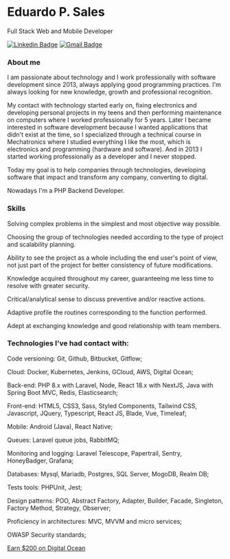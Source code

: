 # Eduardo P. Sales

Full Stack Web and Mobile Developer

[![Linkedin Badge](https://img.shields.io/badge/-LinkedIn-blue?style=flat-square&logo=Linkedin&logoColor=white&link=https://www.linkedin.com/in/eduardosp6/)](https://www.linkedin.com/in/eduardosp6/)
[![Gmail Badge](https://img.shields.io/badge/-eduardo.sp6@gmail.com-6633cc?style=flat-square&logo=Gmail&logoColor=white&link=mailto:eduardo.sp6@gmail.com)](eduardo.sp6@gmail.com)

### About me

I am passionate about technology and I work professionally with software development since 2013, always applying good programming practices. I'm always looking for new knowledge, growth and professional recognition.

My contact with technology started early on, fixing electronics and developing personal projects in my teens and then performing maintenance on computers where I worked professionally for 5 years. Later I became interested in software development because I wanted applications that didn't exist at the time, so I specialized through a technical course in Mechatronics where I studied everything I like the most, which is electronics and programming (hardware and software). And in 2013 I started working professionally as a developer and I never stopped. 

Today my goal is to help companies through technologies, developing software that impact and transform any company, converting to digital.

Nowadays I'm a PHP Backend Developer. 

### Skills

Solving complex problems in the simplest and most objective way possible.

Choosing the group of technologies needed according to the type of project and scalability planning.

Ability to see the project as a whole including the end user's point of view, not just part of the project for better consistency of future modifications.

Knowledge acquired throughout my career, guaranteeing me less time to resolve with greater security.

Critical/analytical sense to discuss preventive and/or reactive actions.

Adaptive profile the routines corresponding to the function performed.

Adept at exchanging knowledge and good relationship with team members.

### Technologies I've had contact with:

Code versioning:
Git, Github, Bitbucket, Gitflow;

Cloud:
Docker, Kubernetes, Jenkins, GCloud, AWS, Digital Ocean;

Back-end: 
PHP 8.x with Laravel, Node, React 18.x with NextJS, Java with Spring Boot MVC, Redis, Elasticsearch;

Front-end: 
HTML5, CSS3, Sass, Styled Components, Tailwind CSS, Javascript, JQuery, Typescript, React JS, Blade, Vue, Timeleaf;

Mobile: 
Android (Java), React Native;

Queues:
Laravel queue jobs, RabbitMQ;

Monitoring and logging:
Laravel Telescope, Papertrail, Sentry, HoneyBadger, Grafana;

Databases: 
Mysql, Mariadb, Postgres, SQL Server, MogoDB, Realm DB;

Tests tools:
PHPUnit, Jest;

Design patterns: POO, Abstract Factory, Adapter, Builder, Facade, Singleton, Factory Method, Strategy, Observer;

Proficiency in architectures: MVC, MVVM and micro services;

OWASP Security standards;


[Earn $200 on Digital Ocean](https://m.do.co/c/d220028bf161)

<!--
**EduardoSP6/eduardosp6** is a ✨ _special_ ✨ repository because its `README.md` (this file) appears on your GitHub profile.

Here are some ideas to get you started:

- 🔭 I’m currently working on ...
- 🌱 I’m currently learning ReactJS and NextJS
- 💬 Ask me about ...
- 📫 How to reach me: ...
- 😄 Pronouns: ...
- ⚡ Fun fact: ...
-->

